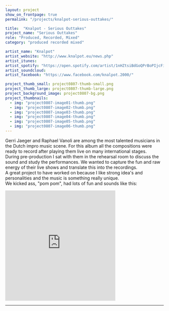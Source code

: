 ```yaml
---
layout: project
show_on_frontpage: true
permalink: "/projects/knalpot-serious-outtakes/"

title:  "Knalpot - Serious Outtakes"
project_name: "Serious Outtakes"
role: "Produced, Recorded, Mixed"
category: "produced recorded mixed"

artist_name: "Knalpot"
artist_website: "http://www.knalpot.eu/news.php"
artist_itunes: 
artist_spotify: "https://open.spotify.com/artist/1nHZtsiBdGoQPrBoPIjcFi"
artist_soundcloud: 
artist_facebook: "https://www.facebook.com/knalpot.2000/"

project_thumb_small: project0807-thumb-small.png
project_thumb_large: project0807-thumb-large.png
project_background_image: project0807-bg.png
project_thumbnails:
  - img: "project0807-image01-thumb.png"
  - img: "project0807-image02-thumb.png"
  - img: "project0807-image03-thumb.png"
  - img: "project0807-image04-thumb.png"
  - img: "project0807-image05-thumb.png"
  - img: "project0807-image06-thumb.png"
---
```


Gerri Jaeger and Raphael Vanoli are among the most talented musicians in the Dutch impro music scene. For this album all the compositions were ready to record after playing them live on many international stages.<br />
During pre-production I sat with them in the rehearsal room to discuss the sound and study the performances. We wanted to capture the fun and raw energy of their live shows and translate this into the recordings.<br />
A great project to have worked on because I like strong idea's and personalities and the music is something really unique.<br />
We kicked ass, "pom pom", had lots of fun and sounds like this:

<iframe style="border: 0; width: 350px; height: 350px;" src="https://bandcamp.com/EmbeddedPlayer/album=3252295011/size=large/bgcol=ffffff/linkcol=0687f5/minimal=true/transparent=true/" seamless><a href="http://knalpot.bandcamp.com/album/serious-outtakes" >Serious Outtakes by Knalpot</a></iframe>

---